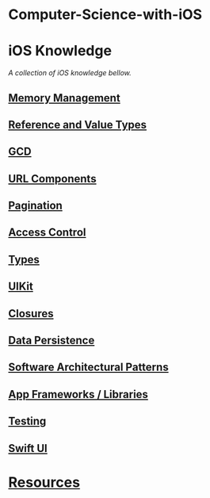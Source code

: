 # Computer-Science-with-iOS


# iOS Knowledge
*A collection of iOS knowledge bellow.*

## [Memory Management](https://github.com/RinniSwift/Computer-Science-with-iOS/blob/main/memoryManagement.md)

## [Reference and Value Types](https://github.com/RinniSwift/Computer-Science-with-iOS/blob/main/referenceAndValueTypes.md)

## [GCD](https://github.com/RinniSwift/Computer-Science-with-iOS/blob/main/gcd.md)

## [URL Components](https://github.com/RinniSwift/Computer-Science-with-iOS/blob/main/urlComponents.md)

## [Pagination](https://github.com/RinniSwift/Computer-Science-with-iOS/blob/main/pagination.md)

## [Access Control](https://github.com/RinniSwift/Computer-Science-with-iOS/blob/main/accessControl.md)

## [Types](https://github.com/RinniSwift/Computer-Science-with-iOS/blob/main/types.md)

## [UIKit](https://github.com/RinniSwift/Computer-Science-with-iOS/blob/main/ui.md)

## [Closures](https://github.com/RinniSwift/Computer-Science-with-iOS/blob/main/closures.md)

## [Data Persistence](https://github.com/RinniSwift/Computer-Science-with-iOS/blob/main/dataPersistence.md)

## [Software Architectural Patterns](https://github.com/RinniSwift/Computer-Science-with-iOS/blob/main/softwareArchitectPatterns.md)

## [App Frameworks / Libraries](https://github.com/RinniSwift/Computer-Science-with-iOS/blob/main/frameworks.md)

## [Testing](https://github.com/RinniSwift/Computer-Science-with-iOS/blob/main/testing.md)

## [Swift UI](https://github.com/RinniSwift/Computer-Science-with-iOS/blob/main/swiftUI.md)

# [Resources](https://github.com/RinniSwift/Computer-Science-with-iOS/blob/main/resources.md)
